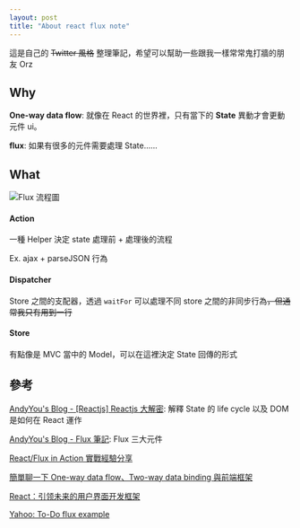 ```yaml
---
layout: post
title: "About react flux note"
---
```


這是自己的 ~~Twitter 風格~~ 整理筆記，希望可以幫助一些跟我一樣常常鬼打牆的朋友 Orz

## Why
**One-way data flow**: 就像在 React 的世界裡，只有當下的 **State** 異動才會更動元件 ui。

**flux**: 如果有很多的元件需要處理 State......

## What
![Flux 流程圖](https://facebook.github.io/react/img/blog/flux-diagram.png)

#### Action
一種 Helper 決定 state 處理前 + 處理後的流程

Ex. ajax + parseJSON 行為

#### Dispatcher
Store 之間的支配器，透過 `waitFor` 可以處理不同 store 之間的非同步行為~~，但通常我只有用到一行~~

#### Store
有點像是 MVC 當中的 Model，可以在這裡決定 State 回傳的形式

## 參考
[AndyYou's Blog - [Reactjs] Reactjs 大解密](https://facebook.github.io/react/docs/component-specs.html): 解釋 State 的 life cycle 以及 DOM 是如何在 React 運作

[AndyYou's Blog - Flux 筆記](http://andyyou.logdown.com/posts/241839-flux-notes): Flux 三大元件

[React/Flux in Action 實戰經驗分享](https://speakerdeck.com/coodoo/flux-in-action-shi-zhan-jing-yan-fen-xiang)

[簡單聊一下 One-way data flow、Two-way data binding 與前端框架](http://blog.turn.tw/?p=2948&utm_campaign=CodeTengu&utm_medium=web&utm_source=CodeTengu_33)

[React：引领未来的用户界面开发框架](http://www.phei.com.cn/module/goods/wssd_content.jsp?bookid=42662)

[Yahoo: To-Do flux example](https://github.com/yahoo/fluxible/tree/master/examples/todo)